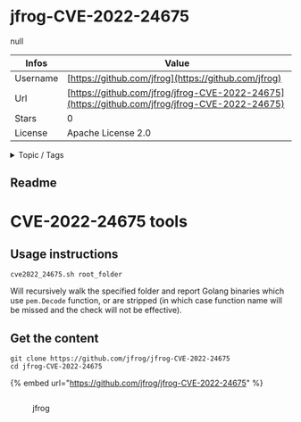 # jfrog-CVE-2022-24675

null

| Infos    | Value                                                              |
| -------- | -------------------------------------------------------------------|
| Username | [https://github.com/jfrog](https://github.com/jfrog) |
| Url      | [https://github.com/jfrog/jfrog-CVE-2022-24675](https://github.com/jfrog/jfrog-CVE-2022-24675)                                               |
| Stars    | 0                                                          |
| License  | Apache License 2.0                                                        |

<details>

<summary>Topic / Tags</summary>



</details>

## Readme

# CVE-2022-24675 tools

## Usage instructions

```
cve2022_24675.sh root_folder
```

Will recursively walk the specified folder and report Golang binaries which use `pem.Decode` function, or are stripped (in which case function name will be missed and the check will not be effective).


## Get the content

```
git clone https://github.com/jfrog/jfrog-CVE-2022-24675
cd jfrog-CVE-2022-24675
```

{% embed url="https://github.com/jfrog/jfrog-CVE-2022-24675" %}

<figure><img src="https://avatars.githubusercontent.com/u/499942?v=4" alt=""><figcaption><p>jfrog</p></figcaption></figure>
